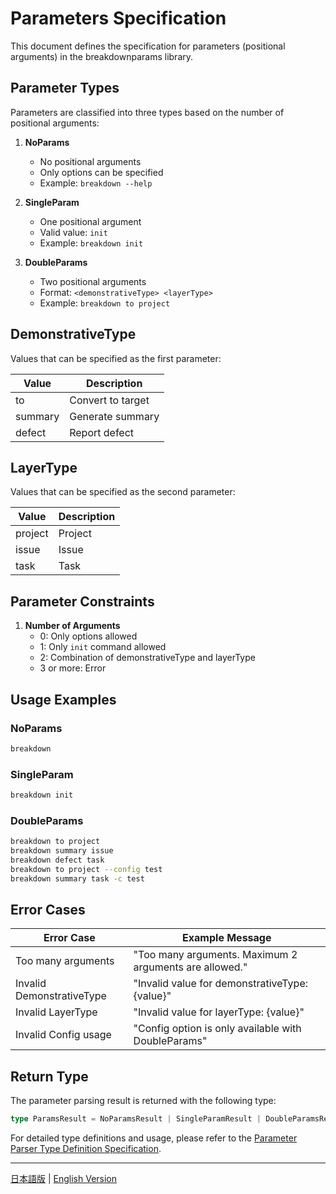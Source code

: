 # Parameters Specification

This document defines the specification for parameters (positional arguments) in the breakdownparams library.

## Parameter Types

Parameters are classified into three types based on the number of positional arguments:

1. **NoParams**
   - No positional arguments
   - Only options can be specified
   - Example: `breakdown --help`

2. **SingleParam**
   - One positional argument
   - Valid value: `init`
   - Example: `breakdown init`

3. **DoubleParams**
   - Two positional arguments
   - Format: `<demonstrativeType> <layerType>`
   - Example: `breakdown to project`

## DemonstrativeType

Values that can be specified as the first parameter:

| Value   | Description      |
| ------- | ---------------- |
| to      | Convert to target |
| summary | Generate summary  |
| defect  | Report defect     |

## LayerType

Values that can be specified as the second parameter:

| Value   | Description |
| ------- | ----------- |
| project | Project     |
| issue   | Issue       |
| task    | Task        |

## Parameter Constraints

1. **Number of Arguments**
   - 0: Only options allowed
   - 1: Only `init` command allowed
   - 2: Combination of demonstrativeType and layerType
   - 3 or more: Error

## Usage Examples

### NoParams

```bash
breakdown
```

### SingleParam

```bash
breakdown init
```

### DoubleParams

```bash
breakdown to project
breakdown summary issue
breakdown defect task
breakdown to project --config test
breakdown summary task -c test
```

## Error Cases

| Error Case           | Example Message                                    |
| -------------------- | -------------------------------------------------- |
| Too many arguments   | "Too many arguments. Maximum 2 arguments are allowed." |
| Invalid DemonstrativeType | "Invalid value for demonstrativeType: {value}"     |
| Invalid LayerType    | "Invalid value for layerType: {value}"             |
| Invalid Config usage | "Config option is only available with DoubleParams" |

## Return Type

The parameter parsing result is returned with the following type:

```typescript
type ParamsResult = NoParamsResult | SingleParamResult | DoubleParamsResult;
```

For detailed type definitions and usage, please refer to the [Parameter Parser Type Definition Specification](params_type.md).

---

[日本語版](params.ja.md) | [English Version](params.md) 